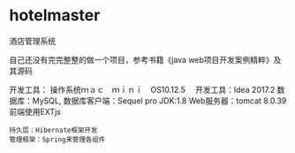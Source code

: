 # hotelmaster
酒店管理系统

自己还没有完完整整的做一个项目，参考书籍《java web项目开发案例精粹》及其源码


开发工具：
    操作系统ｍａｃ　ｍｉｎｉ　OS10.12.5　
    开发工具：Idea 2017.2
    数据库：MySQL,
    数据库客户端：Sequel pro
    JDK:1.8
    Web服务器：tomcat 8.0.39
    前端使用EXTjs

    持久层：Hibernate框架开发
    管理框架：Spring来管理各组件